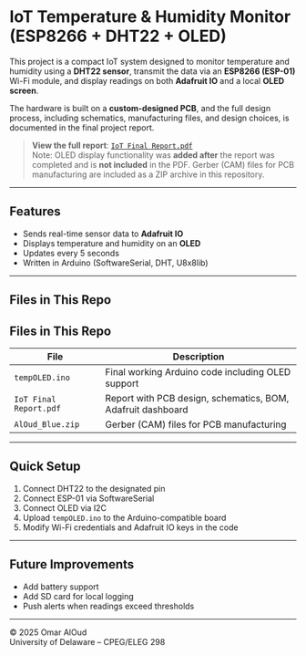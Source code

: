 # IoT Temperature & Humidity Monitor (ESP8266 + DHT22 + OLED)

This project is a compact IoT system designed to monitor temperature and humidity using a **DHT22 sensor**, transmit the data via an **ESP8266 (ESP-01)** Wi-Fi module, and display readings on both **Adafruit IO** and a local **OLED screen**.

The hardware is built on a **custom-designed PCB**, and the full design process, including schematics, manufacturing files, and design choices, is documented in the final project report.

> **View the full report**: [`IoT Final Report.pdf`](IoT%20Final%20Report.pdf)  
> Note: OLED display functionality was **added after** the report was completed and is **not included** in the PDF.
> Gerber (CAM) files for PCB manufacturing are included as a ZIP archive in this repository.
---

##  Features

- Sends real-time sensor data to **Adafruit IO**
-  Displays temperature and humidity on an **OLED**
-  Updates every 5 seconds
-  Written in Arduino (SoftwareSerial, DHT, U8x8lib)

---

##  Files in This Repo

## Files in This Repo

| File                     | Description                                                   |
|--------------------------|---------------------------------------------------------------|
| `tempOLED.ino`           | Final working Arduino code including OLED support             |
| `IoT Final Report.pdf`   | Report with PCB design, schematics, BOM, Adafruit dashboard   |
| `AlOud_Blue.zip`         | Gerber (CAM) files for PCB manufacturing                      |

---

## Quick Setup

1. Connect DHT22 to the designated pin 
2. Connect ESP-01 via SoftwareSerial 
3. Connect OLED via I2C
4. Upload `tempOLED.ino` to the Arduino-compatible board
5. Modify Wi-Fi credentials and Adafruit IO keys in the code

---

##  Future Improvements

- Add battery support
- Add SD card for local logging
- Push alerts when readings exceed thresholds

---

© 2025 Omar AlOud  
University of Delaware – CPEG/ELEG 298
